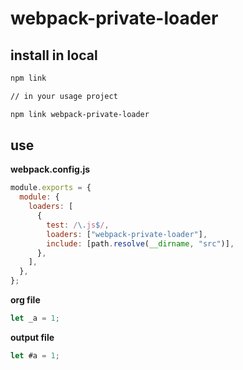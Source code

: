 # webpack-private-loader

## install in local

```bash
npm link

// in your usage project

npm link webpack-private-loader
```

## use

**webpack.config.js**

```js
module.exports = {
  module: {
    loaders: [
      {
        test: /\.js$/,
        loaders: ["webpack-private-loader"],
        include: [path.resolve(__dirname, "src")],
      },
    ],
  },
};
```

**org file**

```js
let _a = 1;
```

**output file**

```js
let #a = 1;
```
